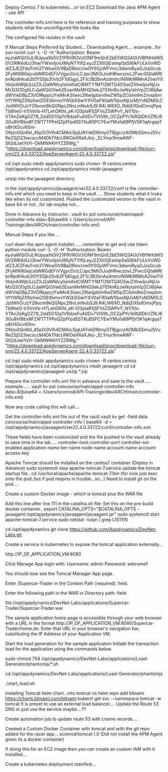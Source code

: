 Deploy Centos 7 to kubernetes....or on EC2
Download the Java APM Agent - use API

The controller-info.xml here is for reference and training purposes to show students what the unconfigured file
looks like

The configured file resides in the vault


If Manual Steps Preferred by Student...
Downloading Agent....
example...for sun rockit
curl -L -O -H "Authorization: Bearer eyJraWQiOiJLRUpyaXk5V21PRVROVzlONF9mQnE2bE5WQ3A0UVBfNHdWS0V2RlR4dUJ3IiwiYWxnIjoiUlMyNTYifQ.eyJ2ZXIiOjEsImp0aSI6IkFULkVxWDdlZ3JEZFdoTmh3TWowOV9BaDRmcUw0Y0QyWFVmc3diemRyaGJzaGcub2FyMWR0ejcxbWRGdEFiVVgycDciLCJpc3MiOiJodHRwczovL2FwcGQtaWRlbnRpdHkub2t0YS5jb20vb2F1dGgyL2F1c3B2bnAzdmtrclNIMk9RMnA2IiwiYXVkIjoibWljb3JzZXJ2aWNlcyIsImlhdCI6MTY1MTI2MTQ4OSwiZXhwIjoxNjUxMzQ3ODg5LCJjaWQiOiIwb2ExanMxMHQ3ekJjTENnRzJwNyIsInVpZCI6IjAwdWVleDBpZ3VORkppcjYwMnA3Iiwic2NwIjpbIm9wZW5pZCIsIm9mZmxpbmVfYWNjZXNzIiwiZG93bmxvYWQiXSwiYXV0aF90aW1lIjoxNjUxMjYxNDM0LCJzdWIiOiJzY29ucm9kQGNpc2NvLmNvbSJ9.R4LW6XO_NdijEIXbdOmxjPpqTb6heG-Ir5VsVb-H7LehDKlhl_aK-lO3plaR1jSFVsZSWPvY_NV10s-VTAnZeKgOZ79_2dd5G1Op1V9dzeFuA0Dv7Vt59h_OCZpPYc1kRQtDkVZRLl63Gu8hfBbx8FZWT7TPPeQZpfFpdSSTKuB5PCYEwYMufs89PfjV5K1qArgqsTo8HXGcv60m-ONzo0Qn6kI_45pOi3VIh4CMAicSjqUAYnkDWmyGTBjgcrzAOMbSSmvJSVvReZSjD23wcsccM4DkTfdcURKOeXRaXJkij-_ELYnur9mwAWF-SIt2dJwtYsYr-OkMWAKHYZZ8Wg;" "https://download.appdynamics.com/download/prox/download-file/sun-jvm/22.4.0.33722/AppServerAgent-22.4.0.33722.zip"

cd /opt
sudo mkdir appdynamics
sudo chown -R centos:centos /opt/appdynamics
cd /opt/appdynamics
mkdir javaagent

unzip into the javaagent directory

in the /opt/appdynamics/javaagent/ver22.4.0.33722/conf is the controller-info.xml which you need to keep in the vault.....
Show students what it looks like when its not customized.
Pushed the customized version to the vault in base 64 or not...for lab maybe not...


Done in Advance by Instructor..
vault kv put concourse/main/appd-controller-info data=$(base64 < /Users/sconrod/API-Trainings/dev/ARCH/main/controller-info.xml)


Manual Steps if you like....

curl down the apm agent installer.......remember to get and use token python module
curl -L -O -H "Authorization: Bearer eyJraWQiOiJLRUpyaXk5V21PRVROVzlONF9mQnE2bE5WQ3A0UVBfNHdWS0V2RlR4dUJ3IiwiYWxnIjoiUlMyNTYifQ.eyJ2ZXIiOjEsImp0aSI6IkFULkVxWDdlZ3JEZFdoTmh3TWowOV9BaDRmcUw0Y0QyWFVmc3diemRyaGJzaGcub2FyMWR0ejcxbWRGdEFiVVgycDciLCJpc3MiOiJodHRwczovL2FwcGQtaWRlbnRpdHkub2t0YS5jb20vb2F1dGgyL2F1c3B2bnAzdmtrclNIMk9RMnA2IiwiYXVkIjoibWljb3JzZXJ2aWNlcyIsImlhdCI6MTY1MTI2MTQ4OSwiZXhwIjoxNjUxMzQ3ODg5LCJjaWQiOiIwb2ExanMxMHQ3ekJjTENnRzJwNyIsInVpZCI6IjAwdWVleDBpZ3VORkppcjYwMnA3Iiwic2NwIjpbIm9wZW5pZCIsIm9mZmxpbmVfYWNjZXNzIiwiZG93bmxvYWQiXSwiYXV0aF90aW1lIjoxNjUxMjYxNDM0LCJzdWIiOiJzY29ucm9kQGNpc2NvLmNvbSJ9.R4LW6XO_NdijEIXbdOmxjPpqTb6heG-Ir5VsVb-H7LehDKlhl_aK-lO3plaR1jSFVsZSWPvY_NV10s-VTAnZeKgOZ79_2dd5G1Op1V9dzeFuA0Dv7Vt59h_OCZpPYc1kRQtDkVZRLl63Gu8hfBbx8FZWT7TPPeQZpfFpdSSTKuB5PCYEwYMufs89PfjV5K1qArgqsTo8HXGcv60m-ONzo0Qn6kI_45pOi3VIh4CMAicSjqUAYnkDWmyGTBjgcrzAOMbSSmvJSVvReZSjD23wcsccM4DkTfdcURKOeXRaXJkij-_ELYnur9mwAWF-SIt2dJwtYsYr-OkMWAKHYZZ8Wg;" "https://download.appdynamics.com/download/prox/download-file/sun-jvm/22.4.0.33722/AppServerAgent-22.4.0.33722.zip"


cd /opt
sudo mkdir appdynamics
sudo chown -R centos:centos /opt/appdynamics
cd /opt/appdynamics
mkdir javaagent
cd cd /opt/appdynamics/javaagent
unzip *.zip

Prepare the controller-info.xml file in advance and save to the vault.....
example......
vault kv put concourse/main/appd-controller-info data=$(base64 < /Users/sconrod/API-Trainings/dev/ARCH/main/controller-info.xml)

Now any code calling this will call....

Get the controller-info.xml file out of the vault
vault kv get -field data concourse/main/appd-controller-info | base64 -d > /opt/appdynamics/javaagent/ver22.4.0.33722/conf/controller-info.xml

These fields have been customized and the file pushed to the vault already to save time in the lab.....
controller-host
controller-port
controller-ssl-enabled
application-name
tier-name
node-name
account-name
account-access-key

Apache Tomcat should be installed on the centos7 container
(Deploy in Advance)
sudo systemctl stop apache-tomcat-7.service
update the tomcat startup file..
cd /usr/local/apache/apache-tomcat-7/bin
(for now just exec onto the pod..but if pod respins in trouble...so...)
Need to install git on the pod....

Create a custom Docker image - which is tomcat plus the WAR file 



Add this line after line 111 in the catalina.sh file:
Set this on the pre-build docker container..
export CATALINA_OPTS="$CATALINA_OPTS -javaagent:/opt/appdynamics/javaagent/javaagent.jar"
sudo systemctl start apache-tomcat-7.service
sudo netstat -tulpn | grep LISTEN

cd /opt/appdynamics
git clone https://github.com/Appdynamics/DevNet-Labs.git

Create a service in kubernetes to expose the tomcat application externally...

http://IP_OF_APPLICATION_VM:8080

Click Manage App
login with:
Username: admin
Password: welcome1

You should now see the Tomcat Manager App page.

Enter /Supercar-Trader in the Context Path (required): field.

Enter the following path in the WAR or Directory path: field.

file://opt/appdynamics/DevNet-Labs/applications/Supercar-Trader/Supercar-Trader.war

The sample application home page is accessible through your web browser with a URL in the format http://IP_OF_APPLICATION_VM:8080/Supercar-Trader/home.do. Enter that URL in your browser's navigation bar, substituting the IP Address of your Application VM.

Start the load generation for the sample application
Initiate the transaction load for the application using the commands below.

sudo chmod 754 /opt/appdynamics/DevNet-Labs/applications/Load-Generator/phantomjs/*.sh

cd /opt/appdynamics/DevNet-Labs/applications/Load-Generator/phantomjs

./start_load.sh


Installing Tomcat helm chart...into tomcat ns
helm repo add bitnami https://charts.bitnami.com/bitnami
kubectl get svc --namespace tomcat -w tomcat
It is preset to use an external load balancer....
Update the Route 53 DNS or just use the service maybe....??

Create automation job to update route 53 with cname records....

Created a Custom Docker Container with tomcat and with the git repo added for the racer app...
sconrod/tomcat:1.0
(Did not install the APM Agent given its a docker container)

If doing this for an EC2 image then you can create an custom IAM with it installed....

Create a kubernetes deployment manifest...






















